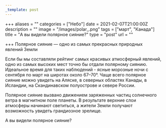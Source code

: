 ```yaml
---
_template: post
---
```





+++
aliases = ""
categories = ["Небо"]
date = 2021-02-07T21:00:00Z
description = ""
image = "/images/polar_.png"
tags = ["март", "Канада"]
title = "А вы видели полярное сияние?"
type = "post"
url = ""

+++
Полярное сияние — одно из самых прекрасных природных явлений Земли  
  
Если бы мы составляли рейтинг самых красивых атмосферный явлений, одно из самых высоких мест точно бы отдали полярному сиянию. Идеальное время для таких наблюдений - ясные морозные ночи с сентября по март на широтах около 67–70°. Чаще всего полярное сияние можно увидеть на Аляске, в северных областях Канады, в Исландии, на Скандинавском полуострове и севере России.   
  
Полярное сияние вызвано движением заряженных частиц солнечного ветра в магнитном поле планеты. В результате верхние слои атмосферы начинают светиться, а жители Земли получают возможность увидеть грандиозное зрелище.  
  
А вы видели полярное сияние? 

